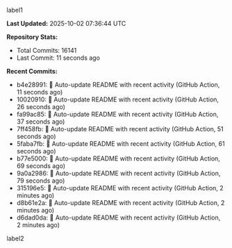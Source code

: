 
label1 
<!-- ACTIVITY_START -->
**Last Updated:** 2025-10-02 07:36:44 UTC

**Repository Stats:**
- Total Commits: 16141
- Last Commit: 11 seconds ago

**Recent Commits:**
- b4e28991: 🤖 Auto-update README with recent activity (GitHub Action, 11 seconds ago)
- 10020910: 🤖 Auto-update README with recent activity (GitHub Action, 26 seconds ago)
- fa99ac85: 🤖 Auto-update README with recent activity (GitHub Action, 37 seconds ago)
- 7ff458fb: 🤖 Auto-update README with recent activity (GitHub Action, 51 seconds ago)
- 5faba7fb: 🤖 Auto-update README with recent activity (GitHub Action, 61 seconds ago)
- b77e5000: 🤖 Auto-update README with recent activity (GitHub Action, 69 seconds ago)
- 9a0a2986: 🤖 Auto-update README with recent activity (GitHub Action, 79 seconds ago)
- 315196e5: 🤖 Auto-update README with recent activity (GitHub Action, 2 minutes ago)
- d8b61e2a: 🤖 Auto-update README with recent activity (GitHub Action, 2 minutes ago)
- d6dad0da: 🤖 Auto-update README with recent activity (GitHub Action, 2 minutes ago)
<!-- ACTIVITY_END -->

label2
